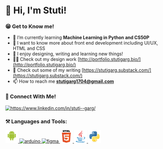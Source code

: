 # 👋 Hi, I'm Stuti!

### 😁 Get to Know me!
- 🌱 I’m currently learning **Machine Learning in Python and CS50P**
- 💭 I want to know more about front end development including UI/UX, HTML and CSS
- 💞 I enjoy designing, writing and learning new things!
- 👨‍💻 Check out my design work [http://portfolio.stutigarg.bio/](http://portfolio.stutigarg.bio/)
- 📝 Check out some of my writing [https://stutigarg.substack.com/](https://stutigarg.substack.com/)
- 📫 How to reach me **stutigarg1704@gmail.com**

### 💬 Connect With Me!
<p align="left">
<a href="[https://linkedin.com/in/https://www.linkedin.com/in/stuti--garg/](https://www.linkedin.com/in/stuti--garg/)" target="blank"><img align="center" src="https://raw.githubusercontent.com/rahuldkjain/github-profile-readme-generator/master/src/images/icons/Social/linked-in-alt.svg" alt="https://www.linkedin.com/in/stuti--garg/" height="30" width="40"/></a>

### ⚒️ Languages and Tools:
<p align="left"> 
<a href="https://developer.android.com" target="_blank" rel="noreferrer"> <img src="https://raw.githubusercontent.com/devicons/devicon/master/icons/android/android-original-wordmark.svg" alt="android" width="40" height="40"/> </a> <a href="https://www.arduino.cc/" target="_blank" rel="noreferrer"> <img src="https://cdn.worldvectorlogo.com/logos/arduino-1.svg" alt="arduino" width="40" height="40"/> </a> 
<a href="https://www.figma.com/" target="_blank" rel="noreferrer"> <img src="https://www.vectorlogo.zone/logos/figma/figma-icon.svg" alt="figma" width="40" height="40"/> </a> 
<a href="https://www.w3.org/html/" target="_blank" rel="noreferrer"> <img src="https://raw.githubusercontent.com/devicons/devicon/master/icons/html5/html5-original-wordmark.svg" alt="html5" width="40" height="40"/> </a> <a href="https://www.java.com" target="_blank" rel="noreferrer"> <img src="https://raw.githubusercontent.com/devicons/devicon/master/icons/java/java-original.svg" alt="java" width="40" height="40"/> </a> 
<a href="https://www.python.org" target="_blank" rel="noreferrer"> <img src="https://raw.githubusercontent.com/devicons/devicon/master/icons/python/python-original.svg" alt="python" width="40" height="40"/> </a> </p>
